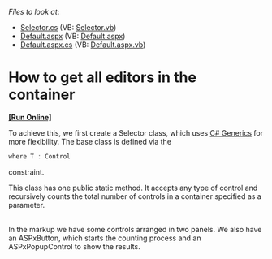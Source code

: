 <!-- default file list -->
*Files to look at*:

* [Selector.cs](./CS/App_Code/Selector.cs) (VB: [Selector.vb](./VB/App_Code/Selector.vb))
* [Default.aspx](./CS/Default.aspx) (VB: [Default.aspx](./VB/Default.aspx))
* [Default.aspx.cs](./CS/Default.aspx.cs) (VB: [Default.aspx.vb](./VB/Default.aspx.vb))
<!-- default file list end -->
# How to get all editors in the container
<!-- run online -->
**[[Run Online]](https://codecentral.devexpress.com/e4778/)**
<!-- run online end -->


<p>To achieve this, we first create a Selector class, which uses <a href="http://msdn.microsoft.com/en-us/library/ms379564(v=vs.80).aspx"><u>C# Generics</u></a> for more flexibility. The base class is defined via the 

```cs
where T : Control
```

 constraint.</p><p>This class has one public static method. It accepts any type of control and recursively counts the total number of controls in a container specified as a parameter.</p><p><br />
In the markup we have some controls arranged in two panels. We also have an ASPxButton, which starts the counting process and an ASPxPopupControl to show the results.</p>

<br/>


